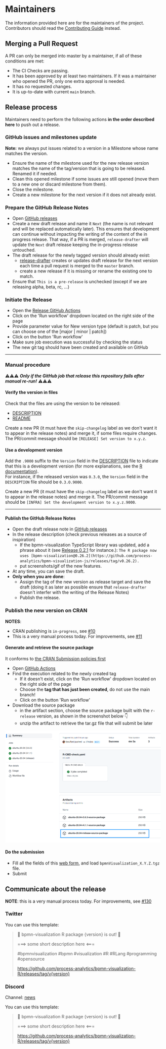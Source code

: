 # Maintainers

The information provided here are for the maintainers of the project. Contributors should read the [Contributing Guide](./CONTRIBUTING.md) instead.


## Merging a Pull Request

A PR can only be merged into master by a maintainer, if all of these conditions are met:

- The CI Checks are passing.
- It has been approved by at least two maintainers. If it was a maintainer who opened the PR, only one extra approval is needed.
- It has no requested changes.
- It is up-to-date with current `main` branch.

## Release process

Maintainers need to perform the following actions **in the order described here** to push out a release.

### GitHub issues and milestones update

**Note:** we always put issues related to a version in a Milestone whose name matches the version.

- Ensure the name of the milestone used for the new release version matches the name of the tag/version that is going to be released. Renamed it if needed.
- Clean this opened milestone if some issues are still opened (move them to a new one or discard milestone from them).
- Close the milestone.
- Create a new milestone for the next version if it does not already exist.

### Prepare the GitHub Release Notes

- Open [GitHub releases](https://github.com/process-analytics/bpmn-visualization-R/releases)
- Create a new draft release and name it `Next` (the name is not relevant and will be replaced automatically later).
  This ensures that development can continue without impacting the writing of the content of the in progress release. That way,
  if a PR is merged, `release-drafter` will update the `Next` draft release keeping the in-progress release untouched.
- The draft release for the newly tagged version should already exist:
  - [release-drafter](https://github.com/release-drafter/release-drafter) creates or updates draft release for the
    next version each time a pull request is merged to the `master` branch.
  - create a new release if it is missing or rename the existing one to match.
- Ensure that `This is a pre-release` is unchecked (except if we are releasing alpha, beta, rc, ...)

### Initiate the Release

- Open the [Release GitHub Actions](https://github.com/process-analytics/bpmn-visualization-R/actions/workflows/release.yml)
- Click on the 'Run workflow' dropdown located on the right side of the page
- Provide parameter value for New version type (default is patch, but you can choose one of the [major | minor | patch])
- Click on the button 'Run workflow'
- Make sure job execution was successful by checking the status
- The new git tag should have been created and available on GitHub

___

### Manual procedure

⚠️⚠️⚠️ _**Only if the GitHub job that release this repository fails after manual re-run!**_  ⚠️⚠️⚠️

#### Verify the version in files

Check that the files are using the version to be released:
- [DESCRIPTION](./DESCRIPTION)
- [README](./README.md)

Create a new PR (it must have the `skip-changelog` label as we don't want it to appear in the release notes) and merge it,
if some files require changes. The PR/commit message should be `[RELEASE] Set version to x.y.z`.

#### Use a development version

Add the `.9000` suffix to the `Version` field in the [DESCRIPTION](./DESCRIPTION) file to indicate that this is a development version (for more explanations, see the [R documentation](https://r-pkgs.org/release.html#post-release)).  
For instance, if the released version was `0.3.0`, the `Version` field in the `DESCRIPTION` file should be `0.3.O.9000`.

Create a new PR (it must have the `skip-changelog` label as we don't want it to appear in the release notes) and merge it.
The PR/commit message should be `[INFRA] Set the development version to x.y.z.9000`.

___

#### Publish the GitHub Release Notes

- Open the draft release note in [GitHub releases](https://github.com/process-analytics/bpmn-visualization-R/releases)
- In the release description (check previous releases as a source of inspiration)
  - If the bpmn-visualization TypeScript library was updated, add a phrase about it (see [Release 0.2.1](https://github.com/process-analytics/bpmn-visualization-R/releases/tag/v0.2.1) for instance.): `The R package now uses [bpmn-visualization@0.26.2](https://github.com/process-analytics/bpmn-visualization-js/releases/tag/v0.26.2).`
  - put screenshots/gif of the new features.
- At any time, you can save the draft.
- **Only when you are done**:
  - Assign the tag of the new version as release target and save the draft (doing it as later as possible ensure that `release-drafter` doesn't interfer with the writing of the Release Notes)
  - Publish the release.

### Publish the new version on CRAN

**NOTES**:
- CRAN publishing is `in-progress`, see [#10](https://github.com/process-analytics/bpmn-visualization-R/issues/10)
- This is a very manual process today. For improvements, see [#11](https://github.com/process-analytics/bpmn-visualization-R/issues/11)

#### Generate and retrieve the source package

It conforms to [the CRAN Submission policies first](https://cran.r-project.org/web/packages/policies.html#Submission)

- Open [GitHub Actions](https://github.com/process-analytics/bpmn-visualization-R/actions/workflows/R-CMD-check.yaml)
- Find the execution related to the newly created tag
  - If it doesn't exist, click on the 'Run workflow' dropdown located on the right side of the page
  - Choose the **tag that has just been created**, do not use the main branch!
  - Click on the button 'Run workflow'
- Download the source package
  - in the artifact section, choose the source package built with the `r-release` version, as shown in the screenshot below 👇
  - unzip the artifact to retrieve the tar.gz file that will submit be later

![source package selection](./doc/maintainers/release_cran_source_package.png)


#### Do the submission

- Fill all the fields of this [web form](https://xmpalantir.wu.ac.at/cransubmit/), and load `bpmnVisualization_X.Y.Z.tgz` file.
- Submit

## Communicate about the release

**NOTE**: this is a very manual process today. For improvements, see [#130](https://github.com/process-analytics/bpmn-visualization-R/issues/130)

### Twitter

You can use this template:

> 📣 bpmn-visualization R package {version} is out! 🎉
>
> ===> some short description here <===
>
> #bpmnvisualization #bpmn #visualization #R #RLang #programming #opensource
>
> https://github.com/process-analytics/bpmn-visualization-R/releases/tag/v{version}

### Discord

Channel: [news](https://discord.com/channels/1011911769607913562/1024329159033499780)

You can use this template:

> 📣 bpmn-visualization R package {version} is out! 🎉
>
> ===> some short description here <===
>
> https://github.com/process-analytics/bpmn-visualization-R/releases/tag/v{version}
